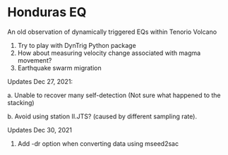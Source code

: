 # Honduras EQ
An old observation of dynamically triggered EQs within Tenorio Volcano

1. Try to play with DynTrig Python package 
2. How about measuring velocity change associated with magma movement?
3. Earthquake swarm migration

Updates Dec 27, 2021: 

a. Unable to recover many self-detection (Not sure what happened to the stacking)

b. Avoid using station II.JTS? (caused by different sampling rate). 

Updates Dec 30, 2021

1. Add -dr option when converting data using mseed2sac
